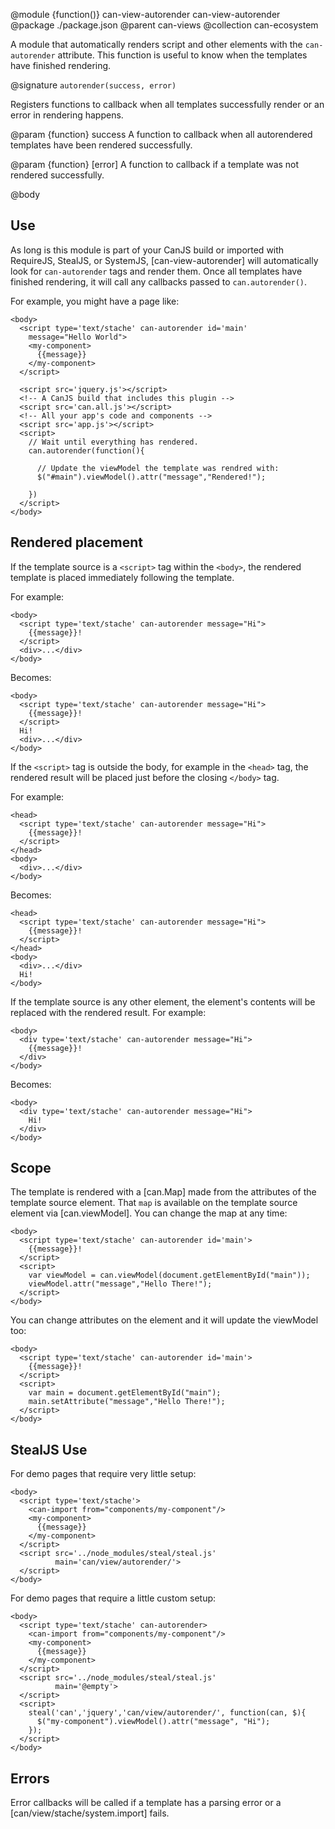 @module {function()} can-view-autorender can-view-autorender
@package ./package.json
@parent can-views
@collection can-ecosystem

A module that automatically renders script and other elements with
the `can-autorender` attribute. This function is useful to know when the templates have finished rendering.

@signature `autorender(success, error)`

  Registers functions to callback when all templates successfully render or an error in rendering happens.

  @param {function} success A function to callback when all autorendered templates have been rendered
  successfully.

  @param {function} [error] A function to callback if a template was not rendered successfully.

@body

## Use

As long is this module is part of your CanJS build or imported with RequireJS, StealJS, or SystemJS,
[can-view-autorender] will automatically look for `can-autorender` tags and render them.  Once
all templates have finished rendering, it will call any callbacks passed to `can.autorender()`.


For example, you might have a page like:

```
<body>
  <script type='text/stache' can-autorender id='main'
    message="Hello World">
    <my-component>
      {{message}}
    </my-component>
  </script>

  <script src='jquery.js'></script>
  <!-- A CanJS build that includes this plugin -->
  <script src='can.all.js'></script>
  <!-- All your app's code and components -->
  <script src='app.js'></script>
  <script>
    // Wait until everything has rendered.
    can.autorender(function(){

      // Update the viewModel the template was rendred with:
      $("#main").viewModel().attr("message","Rendered!");

    })
  </script>
</body>
```

## Rendered placement

If the template source is a `<script>` tag within the `<body>`, the rendered template is placed
immediately following the template.

For example:

```
<body>
  <script type='text/stache' can-autorender message="Hi">
    {{message}}!
  </script>
  <div>...</div>
</body>
```

Becomes:

```
<body>
  <script type='text/stache' can-autorender message="Hi">
    {{message}}!
  </script>
  Hi!
  <div>...</div>
</body>
```

If the `<script>` tag is outside the body, for example in the `<head>`
tag, the rendered result will be placed just before the closing `</body>` tag.

For example:

```
<head>
  <script type='text/stache' can-autorender message="Hi">
    {{message}}!
  </script>
</head>
<body>
  <div>...</div>
</body>
```

Becomes:

```
<head>
  <script type='text/stache' can-autorender message="Hi">
    {{message}}!
  </script>
</head>
<body>
  <div>...</div>
  Hi!
</body>
```

If the template source is any other element, the element's contents will be replaced with the rendered result.  For example:

```
<body>
  <div type='text/stache' can-autorender message="Hi">
    {{message}}!
  </div>
</body>
```

Becomes:

```
<body>
  <div type='text/stache' can-autorender message="Hi">
    Hi!
  </div>
</body>
```

## Scope

The template is rendered with a [can.Map] made from the attributes of the
template source element.  That `map` is available on the
template source element via [can.viewModel].  You can
change the map at any time:

```
<body>
  <script type='text/stache' can-autorender id='main'>
    {{message}}!
  </script>
  <script>
    var viewModel = can.viewModel(document.getElementById("main"));
    viewModel.attr("message","Hello There!");
  </script>
</body>
```

You can change attributes on the element and it will update the
viewModel too:

```
<body>
  <script type='text/stache' can-autorender id='main'>
    {{message}}!
  </script>
  <script>
    var main = document.getElementById("main");
    main.setAttribute("message","Hello There!");
  </script>
</body>
```



## StealJS Use

For demo pages that require very little setup:

```
<body>
  <script type='text/stache'>
    <can-import from="components/my-component"/>
    <my-component>
      {{message}}
    </my-component>
  </script>
  <script src='../node_modules/steal/steal.js'
          main='can/view/autorender/'>
  </script>
</body>
```

For demo pages that require a little custom setup:

```
<body>
  <script type='text/stache' can-autorender>
    <can-import from="components/my-component"/>
    <my-component>
      {{message}}
    </my-component>
  </script>
  <script src='../node_modules/steal/steal.js'
          main='@empty'>
  </script>
  <script>
    steal('can','jquery','can/view/autorender/', function(can, $){
      $("my-component").viewModel().attr("message", "Hi");
    });
  </script>
</body>
```





## Errors

Error callbacks will be called if a template has a parsing error or
a [can/view/stache/system.import] fails.
